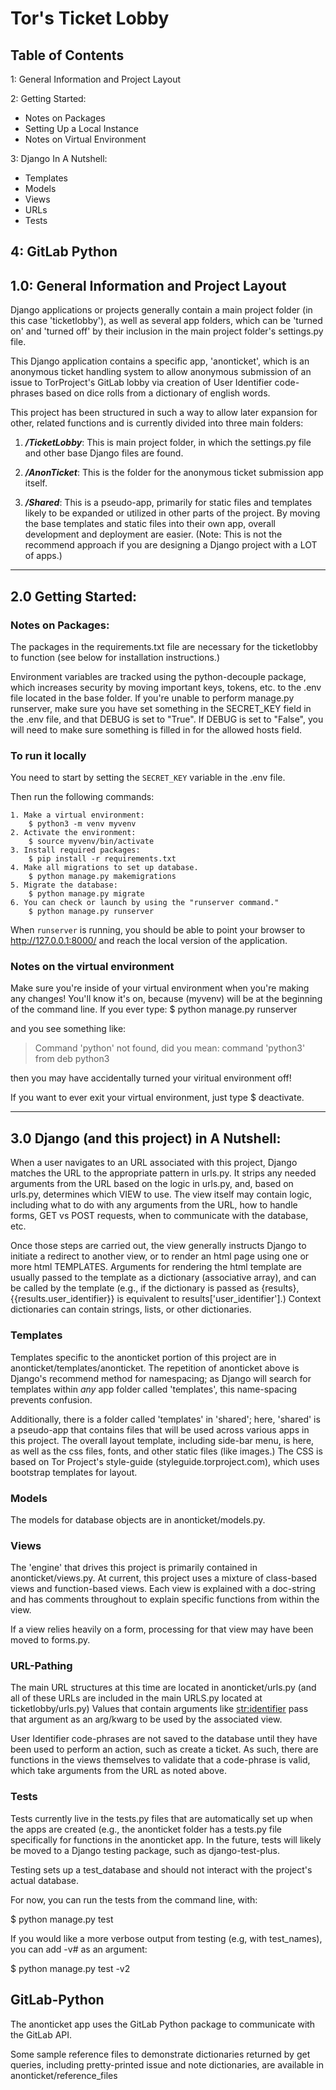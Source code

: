 # Tor's Ticket Lobby

## Table of Contents
1: General Information and Project Layout

2: Getting Started: 
- Notes on Packages
- Setting Up a Local Instance
- Notes on Virtual Environment

3: Django In A Nutshell:
- Templates
- Models
- Views
- URLs
- Tests

4:  GitLab Python
---

## 1.0: General Information and Project Layout

Django applications or projects generally contain a main project folder 
(in this case 'ticketlobby'), as well as several app folders, which can be
'turned on' and 'turned off' by their inclusion in the main project folder's
settings.py file.

This Django application contains a specific app, 'anonticket', which 
is an anonymous ticket handling system to allow anonymous submission of an 
issue to TorProject's GitLab lobby via creation of User Identifier 
code-phrases based on dice rolls from a dictionary of english words.

This project has been structured in such a way to allow later expansion for other,
related functions and is currently divided into three main folders:

1. ***/TicketLobby***: This is main project folder, in which the settings.py file 
and other base Django files are found.

2. ***/AnonTicket***: This is the folder for the anonymous ticket submission app
itself.

3. ***/Shared***: This is a pseudo-app, primarily for static files and templates 
likely to be expanded or utilized in other parts of the project. By moving the 
base templates and static files into their own app, overall development 
and deployment are easier. (Note: This is not the recommend approach if 
you are designing a Django project with a LOT of apps.)

---

## 2.0 Getting Started: 
### Notes on Packages:

The packages in the requirements.txt file are necessary for the ticketlobby
to function (see below for installation instructions.)

Environment variables are tracked using the python-decouple package, which
increases security by moving important keys, tokens, etc. to the .env
file located in the base folder. If you're unable to perform 
manage.py runserver, make sure you have set something in the SECRET_KEY
field in the .env file, and that DEBUG is set to "True". If DEBUG is 
set to "False", you will need to make sure something is filled in for
the allowed hosts field.

### To run it locally

You need to start by setting the `SECRET_KEY` variable in the .env file.

Then run the following commands:

```
1. Make a virtual environment:
    $ python3 -m venv myvenv
2. Activate the environment:
    $ source myvenv/bin/activate
3. Install required packages:
    $ pip install -r requirements.txt
4. Make all migrations to set up database.
    $ python manage.py makemigrations
5. Migrate the database:
    $ python manage.py migrate
6. You can check or launch by using the "runserver command."
    $ python manage.py runserver
```

When `runserver` is running, you should be able to point your browser to
<http://127.0.0.1:8000/> and reach the local version of the application.


### Notes on the virtual environment

Make sure you're inside of your virtual environment when you're making
any changes! You'll know it's on, because (myvenv) will be at the 
beginning of the command line. If you ever type:
    $ python manage.py runserver

and you see something like:

> Command 'python' not found, did you mean:
>   command 'python3' from deb python3

then you may have accidentally turned your viritual environment off!

If you want to ever exit your virtual environment, just type
    $ deactivate.

---
## 3.0 Django (and this project) in A Nutshell:

When a user navigates to an URL associated with this project, Django matches the 
URL to the appropriate pattern in urls.py. It strips any needed arguments from the URL based on 
the logic in urls.py, and, based on urls.py, determines which VIEW to use. The 
view itself may contain logic, including what to do with any arguments from the URL, how 
to handle forms, GET vs POST requests, when to communicate with the database, etc. 

Once those steps are carried out, the view generally instructs Django to initiate a redirect
to another view, or to render an html page using one or more html TEMPLATES. Arguments for
rendering the html template are usually passed to the template as a dictionary (associative array),
and can be called by the template (e.g., if the dictionary is passed as {results}, {{results.user_identifier}} 
is equivalent to results['user_identifier'].) Context dictionaries can contain strings, lists, or 
other dictionaries.

### Templates

Templates specific to the anonticket portion of this project are in anonticket/templates/anonticket.
The repetition of anonticket above is Django's recommend method for namespacing; as Django will
search for templates within *any* app folder called 'templates', this name-spacing prevents confusion.

Additionally, there is a folder called 'templates' in 'shared'; here, 'shared' is 
a pseudo-app that contains files that will be used across various apps in this project. The
overall layout template, including side-bar menu, is here, as well as the css files, fonts,
and other static files (like images.) The CSS is based on Tor Project's style-guide 
(styleguide.torproject.com), which uses bootstrap templates for layout.

### Models

The models for database objects are in anonticket/models.py.

### Views

The 'engine' that drives this project is primarily contained in anonticket/views.py. 
At current, this project uses a mixture of class-based views and function-based views.
Each view is explained with a doc-string and has comments throughout to explain specific
functions from within the view.

If a view relies heavily on a form, processing for that view may have been moved to forms.py.

### URL-Pathing

The main URL structures at this time are located in anonticket/urls.py (and all of 
these URLs are included in the main URLS.py located at ticketlobby/urls.py) Values that
contain arguments like <str:identifier> pass that argument as an arg/kwarg to be used by the 
associated view. 

User Identifier code-phrases are not saved to the database until they have been used
to perform an action, such as create a ticket. As such, there are functions in the views
themselves to validate that a code-phrase is valid, which take arguments from the URL as
noted above.

### Tests

Tests currently live in the tests.py files that are automatically set up
when the apps are created (e.g., the anonticket folder has a tests.py file
specifically for functions in the anonticket app. In the future, tests
will likely be moved to a Django testing package, such as django-test-plus.

Testing sets up a test_database and should not interact with the project's
actual database.

For now, you can run the tests from the command line, with:

$ python manage.py test

If you would like a more verbose output from testing (e.g, with test_names),
you can add -v# as an argument:

$ python manage.py test -v2

## GitLab-Python

The anonticket app uses the GitLab Python package to communicate with 
the GitLab API.

Some sample reference files to demonstrate dictionaries returned by 
get queries, including pretty-printed issue and note dictionaries, 
are available in anonticket/reference_files
